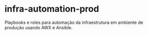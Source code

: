 # infra-automation-prod
Playbooks e roles para automação da infraestrutura em ambiente de produção usando AWX e Ansible.
